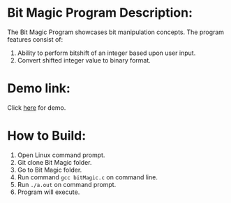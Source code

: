 # Bit Magic Program Description:
The Bit Magic Program showcases bit manipulation concepts. 
The program features consist of:
1. Ability to perform bitshift of an integer based upon user input.
2. Convert shifted integer value to binary format.

# Demo link:
Click [here](https://www.onlinegdb.com/rJQwZ96EB) for demo.

# How to Build:
1. Open Linux command prompt.
2. Git clone Bit Magic folder.
3. Go to Bit Magic folder.
4. Run command ```gcc bitMagic.c``` on command line.
5. Run ```./a.out``` on command prompt.
6. Program will execute.
